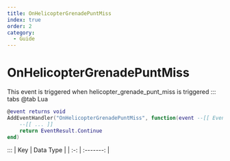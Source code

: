 ```yaml
---
title: OnHelicopterGrenadePuntMiss
index: true
order: 2
category:
  - Guide
---
```


# OnHelicopterGrenadePuntMiss
This event is triggered when helicopter_grenade_punt_miss is triggered
::: tabs
@tab Lua
```lua
@event returns void
AddEventHandler("OnHelicopterGrenadePuntMiss", function(event --[[ Event ]])
    --[[ ... ]]
    return EventResult.Continue
end)
```

:::
| Key | Data Type |
| :-: | :-------: |
